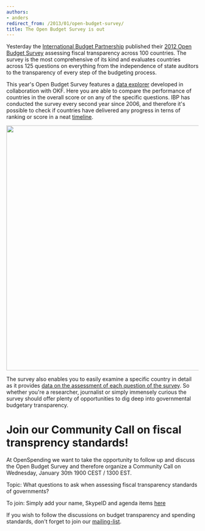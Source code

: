 ```yaml
---
authors:
- anders
redirect_from: /2013/01/open-budget-survey/
title: The Open Budget Survey is out
---
```


Yesterday the [International Budget Partnership](http://internationalbudget.org/) published their [2012 Open Budget Survey](http://survey.internationalbudget.org/#rankings) assessing fiscal transparency across 100 countries. The survey is the most comprehensive of its kind and evaluates countries across 125 questions on everything from the independence of state auditors to the transparency of every step of the budgeting process.  

This year's Open Budget Survey features a [data explorer](http://survey.internationalbudget.org/) developed in collaboration with OKF. Here you are able to compare the performance of countries in the overall score or on any of the specific questions. IBP has conducted the survey every second year since 2006, and therefore it's possible to check if countries have delivered any progress in terns of ranking or score in a neat [timeline](http://survey.internationalbudget.org/#timeline). 

<img alt="" src="http://farm9.staticflickr.com/8193/8405868061_7026f50eb3.jpg" title="The data explorer timeline" class="alignnone" width="640" height="640" />

The survey also enables you to easily examine a specific country in detail as it provides [data on the assessment of each question of the survey](http://survey.internationalbudget.org/#profile/). So whether you're a researcher, journalist or simply immensely curious the survey should offer plenty of opportunities to dig deep into governmental budgetary transparency. 

# Join our Community Call on fiscal transprency standards!
At OpenSpending we want to take the opportunity to follow up and discuss the Open Budget Survey and therefore organize a Community Call on Wednesday, January 30th 1900 CEST / 1300 EST.

Topic: What questions to ask when assessing fiscal transparency standards of governments?

To join: Simply add your name, SkypeID and agenda items [here](http://wdmmg.okfnpad.org/16)

If you wish to follow the discussions on budget transparency and spending standards, don't forget to join our [mailing-list](http://lists.okfn.org/mailman/listinfo/openspending). 

